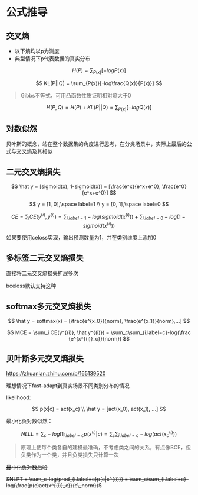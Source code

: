 # 公式推导

## 交叉熵

- 以下熵均以p为测度
- 典型情况下p代表数据的真实分布

$$
H(P) = \sum_{P(x)}[-logP(x)]
$$

$$
KL(P||Q) = \sum_{P(x)}[-log\frac{Q(x)}{P(x)}]
$$

> Gibbs不等式，可用凸函数性质证明相对熵大于0

$$
H(P,Q) = H(P) + KL(P||Q) = \sum_{P(x)}[-logQ(x)]
$$

## 对数似然

贝叶斯的概念，站在整个数据集的角度进行思考，在分类场景中，实际上最后的公式与交叉熵及其相似

## 二元交叉熵损失

$$
\hat y = [sigmoid(x), 1-sigmoid(x)] = [\frac{e^x}{e^x+e^0}, \frac{e^0}{e^x+e^0}]
$$

$$
y = [1, 0],\space label=1 \\
y = [0, 1],\space label=0
$$

$$
CE = \sum_i CE(y^{(i)}, \hat y^{(i)}) = \sum_{i.label=1}-log(sigmoid(x^{(i)})) + \sum_{i.label=0}-log(1-sigmoid(x^{(i)}))
$$

如果要使用celoss实现，输出预测数量为1，并在类别维度上添加0

## 多标签二元交叉熵损失

直接将二元交叉熵损失扩展多次

bceloss默认支持这种

## softmax多元交叉熵损失

$$
\hat y = softmax(x) = [\frac{e^{x_0}}{norm}, \frac{e^{x_1}}{norm},...]
$$

$$
MCE = \sum_i CE(y^{(i)}, \hat y^{(i)}) = \sum_c\sum_{i.label=c}-log(\frac {e^{x^{(i)}_c}}{norm})
$$

## 贝叶斯多元交叉熵损失

https://zhuanlan.zhihu.com/p/165139520

理想情况下fast-adapt到真实场景不同类别分布的情况

likelihood:

$$
p(x|c) = act(x_c) \\
\hat y = [act(x_0), act(x_1), ...]
$$

最小化负对数似然：

$$
NLLL = \sum_c-log \prod_{i.label=c} p(x^{(i)}|c) = \sum_c\sum_{i.label=c}-log(act(x^{(i)}_c))
$$

> 原理上使每个类各自的建模最准确，不考虑类之间的关系，有点像BCE，但负类作为一个类，并且负类损失只计算一次

~~最小化负对数后验~~

~~$NLPT = \sum_c-log\prod_{i.label=c}p(c|x^{(i)}) = \sum_c\sum_{i.label=c}-log(\frac{p(c)act(x^{(i)}_c)}{c\_norm})$~~